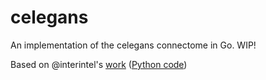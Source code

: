 # celegans

An implementation of the celegans connectome in Go. WIP!

Based on @interintel's [work](http://interintelligence.org/archCE.htm) ([Python code](https://github.com/Connectome/GoPiGo))
